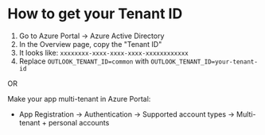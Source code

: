 # How to get your Tenant ID

1. Go to Azure Portal → Azure Active Directory
2. In the Overview page, copy the "Tenant ID" 
3. It looks like: `xxxxxxxx-xxxx-xxxx-xxxx-xxxxxxxxxxxx`
4. Replace `OUTLOOK_TENANT_ID=common` with `OUTLOOK_TENANT_ID=your-tenant-id`

OR

Make your app multi-tenant in Azure Portal:
- App Registration → Authentication → Supported account types → Multi-tenant + personal accounts